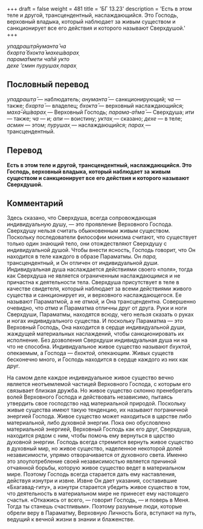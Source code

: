 +++
draft = false
weight = 481
title = 'БГ 13.23'
description = 'Есть в этом теле и другой, трансцендентный, наслаждающийся. Это Господь, верховный владыка, который наблюдает за живым существом и санкционирует все его действия и которого называют Сверхдушой.'
+++

_упадрашт̣а̄нуманта̄ ча  
бхарта̄ бхокта̄ махеш́варах̣  
парама̄тмети ча̄пй укто  
дехе ’смин пурушах̣ парах̣_

## Пословный перевод

_упадрашт̣а̄_ — наблюдатель; _ануманта̄_ — санкционирующий; _ча_ — также; _бхарта̄_ — владелец; _бхокта̄_ — верховный наслаждающийся; _маха̄_\-_ӣш́варах̣_ — Верховный Господь; _парама_\-_а̄тма̄_ — Сверхдуша; _ити_ — также; _ча_ — и; _апи_ — воистину; _уктах̣_ — сказано; _дехе_ — в теле; _асмин_ — этом; _пурушах̣_ — наслаждающийся; _парах̣_ — трансцендентный.

## Перевод

**Есть в этом теле и другой, трансцендентный, наслаждающийся. Это Господь, верховный владыка, который наблюдает за живым существом и санкционирует все его действия и которого называют Сверхдушой.**

## Комментарий

Здесь сказано, что Сверхдуша, всегда сопровождающая индивидуальную душу, — это проявление Верховного Господа. Сверхдушу нельзя считать обыкновенным живым существом. Поскольку последователи философии монизма считают, что существует только один знающий тело, они отождествляют Сверхдушу с индивидуальной душой. Чтобы внести ясность, Господь говорит, что Он находится в теле каждого в образе Параматмы. Он _пара,_ трансцендентный, и Он отличен от индивидуальной души. Индивидуальная душа наслаждается действиями своего «поля», тогда как Сверхдуша не является ограниченным наслаждающимся и не причастна к деятельности тела. Сверхдуша присутствует в теле в качестве свидетеля, который наблюдает за всеми действиями живого существа и санкционирует их, и верховного наслаждающегося. Ее называют Параматмой, а не _атмой,_ и Она трансцендентна. Совершенно очевидно, что _атма_ и Параматма отличны друг от друга. Руки и ноги Сверхдуши, Параматмы, находятся всюду, чего нельзя сказать о руках и ногах индивидуального существа. И поскольку Параматма — это Верховный Господь, Она находится в сердце индивидуальной души, жаждущей материальных наслаждений, чтобы санкционировать их исполнение. Без дозволения Сверхдуши индивидуальная душа ни на что не способна. Индивидуальное живое существо называют _бхуктой,_ опекаемым, а Господа — _бхоктой,_ опекающим. Живых существ бесконечно много, и Господь находится в сердце каждого из них как друг.

На самом деле каждое индивидуальное живое существо вечно является неотъемлемой частицей Верховного Господа, с которым его связывает близкая дружба. Но живое существо склонно пренебрегать волей Верховного Господа и действовать независимо, пытаясь утвердить свое господство над материальной природой. Поскольку живые существа имеют такую тенденцию, их называют пограничной энергией Господа. Живое существо может находиться в царстве либо материальной, либо духовной энергии. Пока оно обусловлено материальной энергией, Верховный Господь как его друг, Сверхдуша, находится рядом с ним, чтобы помочь ему вернуться в царство духовной энергии. Господь всегда стремится вернуть живое существо в духовный мир, но живое существо, наделенное некоторой долей независимости, упрямо отворачивается от духовного света. Именно это злоупотребление своей независимостью является причиной отчаянной борьбы, которую живое существо ведет в материальном мире. Поэтому Господь всегда старается дать ему наставления, действуя изнутри и извне. Извне Он дает указания, составившие «Бхагавад-гиту», а изнутри старается убедить живое существо в том, что деятельность в материальном мире не принесет ему настоящего счастья. «Откажись от всего, — говорит Господь, — и поверь в Меня. Тогда ты станешь счастливым». Поэтому разумные люди, которые обрели веру в Параматму, Верховную Личность Бога, вступают на путь, ведущий к вечной жизни в знании и блаженстве.
